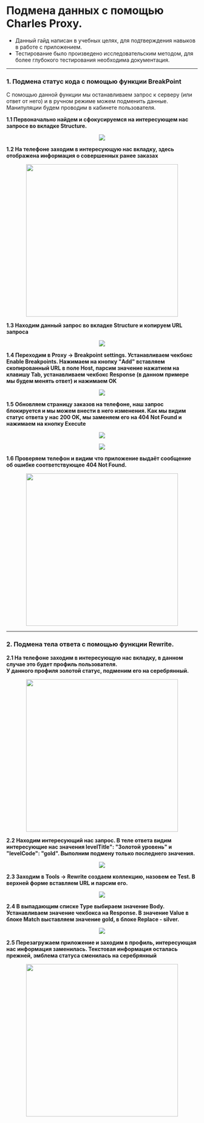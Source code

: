 # Подмена данных с помощью Charles Proxy.


- Данный гайд написан в учебных целях, для подтверждения навыков в работе с приложением.
- Тестирование было произведено исследовательским методом, для более глубокого тестирования необходима документация.

---

### 1. Подмена статус кода с помощью функции BreakPoint

С помощью данной функции мы останавливаем запрос к серверу (или ответ от него) и в ручном режиме можем подменить данные.
Манипуляции будем проводим в кабинете пользователя.

**1.1 Первоначально найдем и сфокусируемся на интересующем нас запросе во вкладке Structure.** 

<p align="center">
  <img src="https://user-images.githubusercontent.com/112896404/205890231-bfb91d62-026a-42b8-bb4a-d1a2f2a53397.png">
</p>

**1.2 На телефоне заходим в интересующую нас вкладку, здесь отображена информация о совершенных ранее заказах**

<p align="center">
  <img src="https://user-images.githubusercontent.com/112896404/205906034-ba67baa5-884d-4602-9585-0c386b883c58.png" width="400">
</p>

**1.3 Находим данный запрос во вкладке Structure и копируем URL запроса**

<p align="center">
  <img src="https://user-images.githubusercontent.com/112896404/205899177-aa453cec-3eeb-457a-afc1-28b58c486a66.png">
</p>

**1.4 Переходим в Proxy -> Breakpoint settings. Устанавливаем чекбокс Enable Breakpoints. Нажимаем на кнопку "Add" вставляем скопированный URL в поле Host, парсим значение нажатием на клавишу Tab, устанавливаем чекбокс Response (в данном примере мы будем менять ответ) и нажимаем OK**

<p align="center">
  <img src="https://user-images.githubusercontent.com/112896404/205900727-84ca2aa3-5599-4650-a88b-d45e683681f9.png">
</p>

**1.5 Обновляем страницу заказов на телефоне, наш запрос блокируется и мы можем внести в него изменения. Как мы видим статус ответа у нас 200 OK, мы заменяем его на 404 Not Found и нажимаем на кнопку Execute**


<p align="center">
  <img src="https://user-images.githubusercontent.com/112896404/205902897-5e6c7b53-27c0-41a5-9fc4-046a6da502ff.png">
</p>

<p align="center">
  <img src="https://user-images.githubusercontent.com/112896404/205902980-003c3fc8-6ff8-4555-b093-aab6c48ff786.png">
</p>

**1.6 Проверяем телефон и видим что приложение выдаёт сообщение об ошибке соответствующее 404 Not Found.**

<p align="center">
  <img src="https://user-images.githubusercontent.com/112896404/205906331-9cf7328a-428e-49e2-9724-bad60a1602c3.png" width="400">
</p>

---


### 2. Подмена тела ответа с помощью функции Rewrite.

**2.1 На телефоне заходим в интересующую нас вкладку, в данном случае это будет профиль пользователя.</br> У данного профиля золотой статус, подменим его на серебрянный.**

<p align="center">
  <img src="https://user-images.githubusercontent.com/112896404/205989723-ad44659e-ff80-4a5f-a82a-1a62221c251e.png" width="400">
</p>

**2.2 Находим интересующий нас запрос. В теле ответа видим интересующие нас значения levelTitle": "Золотой уровень" и "levelCode": "gold". Выполним подмену только последнего значения.**

<p align="center">
  <img src="https://user-images.githubusercontent.com/112896404/205993838-bbcb5c2f-5e4f-4892-96c1-7609d5910e73.png">
</p>

**2.3 Заходим в Tools -> Rewrite создаем коллекцию, назовем ее Test. В верхней форме вставляем URL и парсим его.**

<p align="center">
  <img src="https://user-images.githubusercontent.com/112896404/205990712-f91f65b4-c0cc-48e9-aa26-3d9a3ce3d7cc.png">
</p>

**2.4 В выпадающим списке Type выбираем значение Body. Устанавливаем значение чекбокса на Response. В значение Value в блоке Match выставляем значение gold, в блоке Replace - silver.**

<p align="center">
  <img src="https://user-images.githubusercontent.com/112896404/205990939-21af2a73-5a64-427d-8835-bfe218c3f290.png">
</p>

**2.5 Перезагружаем приложение и заходим в профиль, интересующая нас информация заменилась. Текстовая информация осталась прежней, эмблема статуса сменилась на серебрянный**

<p align="center">
  <img src="https://user-images.githubusercontent.com/112896404/205992465-d520302d-974a-41c0-802e-d9b6c587f4d0.png" width="400">
</p>
